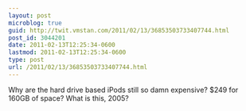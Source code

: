 ```yaml
---
layout: post
microblog: true
guid: http://twit.vmstan.com/2011/02/13/36853503733407744.html
post_id: 3044201
date: 2011-02-13T12:25:34-0600
lastmod: 2011-02-13T12:25:34-0600
type: post
url: /2011/02/13/36853503733407744.html
---
```

Why are the hard drive based iPods still so damn expensive? $249 for 160GB of space? What is this, 2005?
